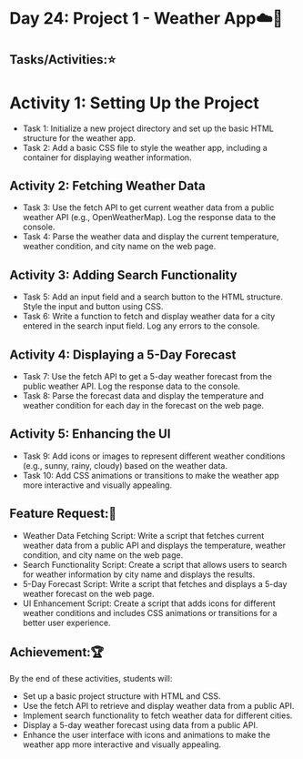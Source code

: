 # Day 24: Project 1 - Weather App☁️🌅
## Tasks/Activities:⭐
# Activity 1: Setting Up the Project
- Task 1: Initialize a new project directory and set up the basic HTML structure for the weather app.
- Task 2: Add a basic CSS file to style the weather app, including a container for displaying weather information.
## Activity 2: Fetching Weather Data
- Task 3: Use the fetch API to get current weather data from a public weather API (e.g., OpenWeatherMap). Log the response data to the console.
- Task 4: Parse the weather data and display the current temperature, weather condition, and city name on the web page.
## Activity 3: Adding Search Functionality
- Task 5: Add an input field and a search button to the HTML structure. Style the input and button using CSS.
- Task 6: Write a function to fetch and display weather data for a city entered in the search input field. Log any errors to the console.
## Activity 4: Displaying a 5-Day Forecast
- Task 7: Use the fetch API to get a 5-day weather forecast from the public weather API. Log the response data to the console.
- Task 8: Parse the forecast data and display the temperature and weather condition for each day in the forecast on the web page.
## Activity 5: Enhancing the UI
- Task 9: Add icons or images to represent different weather conditions (e.g., sunny, rainy, cloudy) based on the weather data.
- Task 10: Add CSS animations or transitions to make the weather app more interactive and visually appealing.
## Feature Request:📲
- Weather Data Fetching Script: Write a script that fetches current weather data from a public API and displays the temperature, weather condition, and city name on the web page.
- Search Functionality Script: Create a script that allows users to search for weather information by city name and displays the results.
- 5-Day Forecast Script: Write a script that fetches and displays a 5-day weather forecast on the web page.
- UI Enhancement Script: Create a script that adds icons for different weather conditions and includes CSS animations or transitions for a better user experience.
## Achievement:🏆
By the end of these activities, students will:

- Set up a basic project structure with HTML and CSS.
- Use the fetch API to retrieve and display weather data from a public API.
- Implement search functionality to fetch weather data for different cities.
- Display a 5-day weather forecast using data from a public API.
- Enhance the user interface with icons and animations to make the weather app more interactive and visually appealing.
